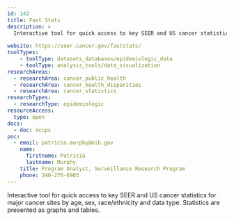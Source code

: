 ```yaml
---
id: 142
title: Fast Stats
description: >
  Interactive tool for quick access to key SEER and US cancer statistics for major cancer sites by age, sex, race/ethnicity and data type. Statistics are presented as graphs and tables.
  
website: https://seer.cancer.gov/faststats/
toolTypes:
    - toolType: datasets_databases/epidemiologic_data
    - toolType: analysis_tools/data_visualization
researchAreas:
  - researchArea: cancer_public_health
  - researchArea: cancer_health_disparities
  - researchArea: cancer_statistics
researchTypes:
  - researchType: epidemiologic
resourceAccess:
  type: open
docs:
  - doc: dccps
poc:
  - email: patricia.murphy@nih.gov
    name:
      firstname: Patricia
      lastname: Murphy
    title: Program Analyst, Surveillance Research Program
    phone: 240-276-6903
---
```

Interactive tool for quick access to key SEER and US cancer statistics for major cancer sites by age, sex, race/ethnicity and data type. Statistics are presented as graphs and tables.
